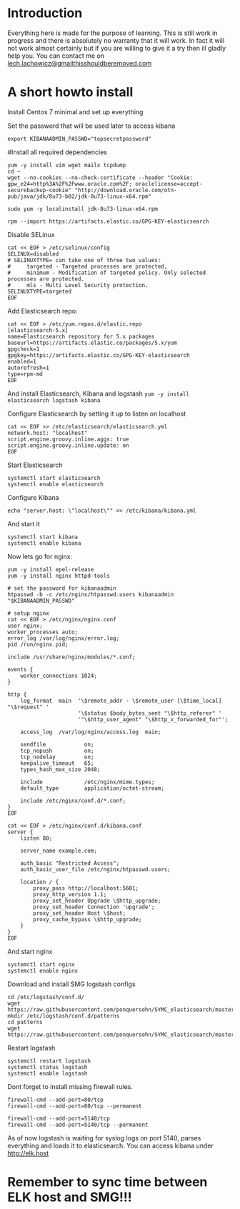 # Introduction
Everything here is made for the purpose of learning. This is still work in progress and there is absolutely no warranty that it will work. In fact it will not work almost certainly but if you are willing to give it a try then ill gladly help you.
You can contact me on lech.lachowicz@gmailthisshouldberemoved.com


# A short howto install
Install Centos 7 minimal and set up everything

Set the password that will be used later to access kibana
```
export KIBANAADMIN_PASSWD="topsecretpassword"
```

#Install all required dependencies
```
yum -y install vim wget mailx tcpdump
cd ~
wget --no-cookies --no-check-certificate --header "Cookie: gpw_e24=http%3A%2F%2Fwww.oracle.com%2F; oraclelicense=accept-securebackup-cookie" "http://download.oracle.com/otn-pub/java/jdk/8u73-b02/jdk-8u73-linux-x64.rpm"

sudo yum -y localinstall jdk-8u73-linux-x64.rpm

rpm --import https://artifacts.elastic.co/GPG-KEY-elasticsearch
```

Disable SELinux
```
cat << EOF > /etc/selinux/config
SELINUX=disabled
# SELINUXTYPE= can take one of three two values:
#     targeted - Targeted processes are protected,
#     minimum - Modification of targeted policy. Only selected processes are protected.
#     mls - Multi Level Security protection.
SELINUXTYPE=targeted
EOF
```

Add Elasticsearch repo:
```
cat << EOF > /etc/yum.repos.d/elastic.repo
[elasticsearch-5.x]
name=Elasticsearch repository for 5.x packages
baseurl=https://artifacts.elastic.co/packages/5.x/yum
gpgcheck=1
gpgkey=https://artifacts.elastic.co/GPG-KEY-elasticsearch
enabled=1
autorefresh=1
type=rpm-md
EOF
```

And install Elasticsearch, Kibana and logstash
`yum -y install elasticsearch logstash kibana`

Configure Elasticsearch by setting it up to listen on localhost
```
cat << EOF >> /etc/elasticsearch/elasticsearch.yml
network.host: "localhost"
script.engine.groovy.inline.aggs: true
script.engine.groovy.inline.update: on
EOF
```
Start Elasticsearch
```
systemctl start elasticsearch
systemctl enable elasticsearch
```

Configure Kibana
```
echo "server.host: \"localhost\"" >> /etc/kibana/kibana.yml
```

And start it
```
systemctl start kibana
systemctl enable kibana
```

Now lets go for nginx:
```
yum -y install epel-release
yum -y install nginx httpd-tools

# set the password for kibanaadmin
htpasswd -b -c /etc/nginx/htpasswd.users kibanaadmin "$KIBANAADMIN_PASSWD"

# setup nginx
cat << EOF > /etc/nginx/nginx.conf
user nginx;
worker_processes auto;
error_log /var/log/nginx/error.log;
pid /run/nginx.pid;

include /usr/share/nginx/modules/*.conf;

events {
    worker_connections 1024;
}

http {
    log_format  main  '\$remote_addr - \$remote_user [\$time_local] "\$request" '
                      '\$status $body_bytes_sent "\$http_referer" '
                      '"\$http_user_agent" "\$http_x_forwarded_for"';

    access_log  /var/log/nginx/access.log  main;

    sendfile            on;
    tcp_nopush          on;
    tcp_nodelay         on;
    keepalive_timeout   65;
    types_hash_max_size 2048;

    include             /etc/nginx/mime.types;
    default_type        application/octet-stream;

    include /etc/nginx/conf.d/*.conf;
}
EOF

cat << EOF > /etc/nginx/conf.d/kibana.conf
server {
    listen 80;

    server_name example.com;

    auth_basic "Restricted Access";
    auth_basic_user_file /etc/nginx/htpasswd.users;

    location / {
        proxy_pass http://localhost:5601;
        proxy_http_version 1.1;
        proxy_set_header Upgrade \$http_upgrade;
        proxy_set_header Connection 'upgrade';
        proxy_set_header Host \$host;
        proxy_cache_bypass \$http_upgrade;        
    }
}
EOF
```

And start nginx

```
systemctl start nginx
systemctl enable nginx
```


Download and install SMG logstash configs
```
cd /etc/logstash/conf.d/
wget https://raw.githubusercontent.com/ponquersohn/SYMC_elasticsearch/master/conf.d/smg.conf
mkdir /etc/logstash/conf.d/patterns
cd patterns
wget https://raw.githubusercontent.com/ponquersohn/SYMC_elasticsearch/master/conf.d/patterns/smg
```

Restart logstash
```
systemctl restart logstash
systemctl status logstash
systemctl enable logstash
```


Dont forget to install missing firewall rules.
```
firewall-cmd --add-port=80/tcp
firewall-cmd --add-port=80/tcp --permanent

firewall-cmd --add-port=5140/tcp
firewall-cmd --add-port=5140/tcp --permanent
```

As of now logstash is waiting for syslog logs on port 5140, parses everything and loads it to elasticsearch. 
You can access kibana under http://elk.host 

# Remember to sync time between ELK host and SMG!!!





